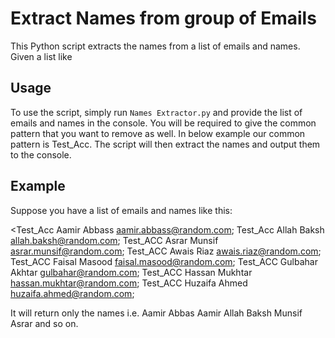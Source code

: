 # Extract Names from group of Emails

This Python script extracts the names from a list of emails and names. Given a list like 

## Usage

To use the script, simply run `Names Extractor.py` and provide the list of emails and names in the console. You will be required to give the common pattern that you want to remove as well. In below example our common pattern is Test_Acc. The script will then extract the names and output them to the console.

## Example

Suppose you have a list of emails and names like this:

<Test_Acc Aamir Abbass aamir.abbass@random.com;
Test_Acc Allah Baksh allah.baksh@random.com;
Test_ACC Asrar Munsif asrar.munsif@random.com;
Test_ACC Awais Riaz awais.riaz@random.com;
Test_ACC Faisal Masood faisal.masood@random.com;
Test_ACC Gulbahar Akhtar gulbahar@random.com;
Test_ACC Hassan Mukhtar hassan.mukhtar@random.com;
Test_ACC Huzaifa Ahmed huzaifa.ahmed@random.com;

It will return only the names i.e.
Aamir Abbas Aamir 
Allah Baksh 
Munsif Asrar
and so on.

